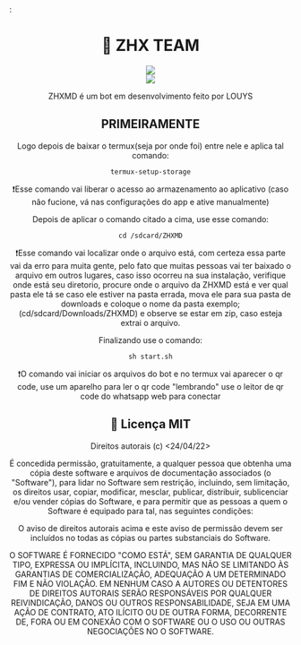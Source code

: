 : <center>

<h1 align="center">🤖 ZHX TEAM</h1>
<div align="center">
   <img src="https://telegra.ph/file/bc299b1c0ca3427d0414e.jpg"  />
  <br>
  <a href="https://youtube.com/channel/UCQVkWfHXV7q8YJEJyJajXGQ" target="_blank"><img src="https://img.shields.io/badge/YouTube-FF0000?style=for-the-badge&logo=youtube&logoColor=white" target="_blank"></a><p>ZHXMD é um bot em desenvolvimento feito por LOUYS</p>
</div>



## PRIMEIRAMENTE

Logo depois de baixar o termux(seja por onde foi) entre nele e aplica tal comando:

```
termux-setup-storage
```
❗Esse comando vai liberar o acesso ao armazenamento ao aplicativo (caso não fucione, vá nas configurações do app e ative manualmente)



Depois de aplicar o comando citado a cima, use esse comando:

```
cd /sdcard/ZHXMD
```
❗Esse comando vai localizar onde o arquivo está, com certeza essa parte vai da erro para muita gente, pelo fato que muitas pessoas vai ter baixado o arquivo em outros lugares, caso isso ocorreu na sua instalação, verifique onde está seu diretorio, procure onde o arquivo da ZHXMD está e ver qual pasta ele tá se caso ele estiver na pasta errada, mova ele para sua pasta de downloads e coloque o nome da pasta exemplo; (cd/sdcard/Downloads/ZHXMD) e observe se estar em zip, caso esteja extrai o arquivo.

Finalizando use o comando:

```
sh start.sh
```
❗O comando vai iniciar os arquivos do bot e no termux vai aparecer o qr code, use um aparelho para ler o qr code "lembrando" use o leitor de qr code do whatsapp web para conectar


## 🔐 Licença MIT

Direitos autorais (c) <24/04/22> <Tobi>

 É concedida permissão, gratuitamente, a qualquer pessoa que obtenha uma cópia
 deste software e arquivos de documentação associados (o "Software"), para lidar
 no Software sem restrição, incluindo, sem limitação, os direitos
 usar, copiar, modificar, mesclar, publicar, distribuir, sublicenciar e/ou vender
 cópias do Software, e para permitir que as pessoas a quem o Software é
 equipado para tal, nas seguintes condições:

 O aviso de direitos autorais acima e este aviso de permissão devem ser incluídos no
 todas as cópias ou partes substanciais do Software.

 O SOFTWARE É FORNECIDO "COMO ESTÁ", SEM GARANTIA DE QUALQUER TIPO, EXPRESSA OU
 IMPLÍCITA, INCLUINDO, MAS NÃO SE LIMITANDO ÀS GARANTIAS DE COMERCIALIZAÇÃO,
 ADEQUAÇÃO A UM DETERMINADO FIM E NÃO VIOLAÇÃO. EM NENHUM CASO A
 AUTORES OU DETENTORES DE DIREITOS AUTORAIS SERÃO RESPONSÁVEIS POR QUALQUER REIVINDICAÇÃO, DANOS OU OUTROS
 RESPONSABILIDADE, SEJA EM UMA AÇÃO DE CONTRATO, ATO ILÍCITO OU DE OUTRA FORMA, DECORRENTE DE,
 FORA OU EM CONEXÃO COM O SOFTWARE OU O USO OU OUTRAS NEGOCIAÇÕES NO
 O SOFTWARE.
